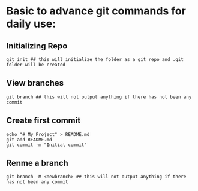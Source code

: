 # Basic to advance git commands for daily use:

## Initializing Repo
```
git init ## this will initialize the folder as a git repo and .git folder will be created
```

## View branches
```
git branch ## this will not output anything if there has not been any commit
```

## Create first commit
```
echo "# My Project" > README.md
git add README.md
git commit -m "Initial commit"
```
## Renme a branch
```
git branch -M <newbranch> ## this will not output anything if there has not been any commit
```